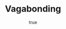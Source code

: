 ---
title: "Vagabonding"
bookCover: "/assets/book-covers/vagabonding.jpg"
slug: "vagabonding"
bookAuthor: "Rolf Potts"
rating: 10
done: false
tags: []
summary: false
detailedNotes: false
amazonLink: ""
author:
  name: Rico Trebeljahr
  picture: "/assets/blog/profile.jpeg"
---